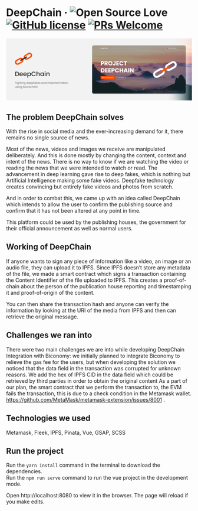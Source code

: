 # DeepChain &middot; ![Open Source Love](https://badges.frapsoft.com/os/v2/open-source.svg?v=103) [![GitHub license](https://img.shields.io/badge/license-MIT-blue.svg)](LICENSE) [![PRs Welcome](https://img.shields.io/badge/PRs-welcome-green.svg)](README.md)

![Cover Image](./src/assets/gh-cover-new.png)

## The problem DeepChain solves
With the rise in social media and the ever-increasing demand for it, there remains no single source of news.

Most of the news, videos and images we receive are manipulated deliberately. And this is done mostly by changing the content, context and intent of the news. There is no way to know if we are watching the video or reading the news that we were intended to watch or read. The advancement in deep learning gave rise to deep fakes, which is nothing but Artificial Intelligence making some fake videos. Deepfake technology creates convincing but entirely fake videos and photos from scratch.

And in order to combat this, we came up with an idea called DeepChain which intends to allow the user to confirm the publishing source and confirm that it has not been altered at any point in time.

This platform could be used by the publishing houses, the government for their official announcement as well as normal users.

## Working of DeepChain
If anyone wants to sign any piece of information like a video, an image or an audio file, they can upload it to IPFS. Since IPFS doesn’t store any metadata of the file, we made a smart contract which signs a transaction containing the Content Identifier of the file uploaded to IPFS. This creates a proof-of-chain about the person of the publication house reporting and timestamping it and proof-of-origin of the content.

You can then share the transaction hash and anyone can verify the information by looking at the URI of the media from IPFS and then can retrieve the original message.

## Challenges we ran into
There were two main challenges we are into while developing DeepChain
Integration with Biconomy: we initially planned to integrate Biconomy to relieve the gas fee for the users, but when developing the solution we noticed that the data field in the transaction was corrupted for unknown reasons. We add the hex of IPFS CID in the data field which could be retrieved by third parties in order to obtain the original content
As a part of our plan, the smart contract that we perform the transaction to, the EVM fails the transaction, this is due to a check condition in the Metamask wallet. https://github.com/MetaMask/metamask-extension/issues/8001 .

## Technologies we used
Metamask, Fleek, IPFS, Pinata, Vue, GSAP, SCSS


## Run the project
Run the `yarn install` command in the terminal to download the dependencies.   
Run the `npm run serve` command to run the vue project in the development mode. 

Open http://localhost:8080 to view it in the browser.
The page will reload if you make edits.